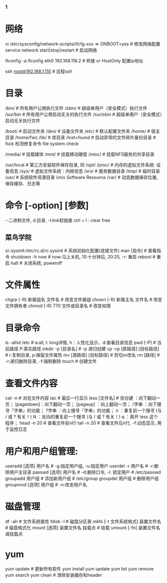 ### 1 
# 网络
vi /etc/sysconfig/network-scripts/ifcfg-xxx => ONBOOT=yes # 修改网络配置
service network start|stop|restart # 启动网络

ifconfig -a
ifconfig eth0 192.168.118.2  # 桥接 or HostOnly 配置ip地址

ssh root@192.168.1.110 # 远程ssh

# 目录
/bin/ # 所有用户公用执行文件
/sbin/ # 超级单用户（安全模式）执行文件
/sur/bin  # 所有用户公用启动无关的执行文件
/sur/sbin  # 超级单用户（安全模式）启动无关执行文件

/boot/ # 启动文件夹
/dev/ # 设备文件夹
/etc/ # 默认配置文件夹
/home/ # 宿主目录 /home/fwz
/lib/ # 库目录
/lost+found # 启动异常的文件碎片备份目录 # fsck 检测修复命令 file system check

/media/ # 挂载媒体
/mnt/ # 挂载移动硬盘
/misc/ # 挂载NFS服务的共享目录

/usr/local # 第三方安装软件保存目录, 同 /opt/
/proc/ # 内存的虚拟文件系统: 设备信息
/sys/ # 虚拟文件系统：内核信息
/srv/ # 服务数据目录
/tmp/ # 临时目录
/usr/ # 系统软件资源目录 Unix Software Resource
/var/ # 动态数据保存位置, 保存缓存、日志等

# 命令 [-option] [参数]
-:二进制文件, d:目录, -l:link软链接
ctrl + l : clear
free

## 菜鸟学院
si::sysinit:/etc/rc.d/rc.sysinit # 系统初始化配置(连接文件)
man [指令] # 查看指令
shutdown -h now # now:马上关机, 10:十分钟后, 20:25, -r: 重启
reboot # 重启
halt # 关闭系统, poweroff
# 文件属性
chgrp [-R] 新属组名 文件名 # 改变文件属组
chown [-R] 新属主名 文件名 # 改变文件拥有者
chmod [-R] 770 文件或目录名 # 改变权限
# 目录命令
ls -alhd /etc # a:all, l: long详情, h：人性化显示，d:查看目录信息
pwd [-P] # 当前路径 P:真实路径
mkdir -p [目录名] # -p 递归创建
cp -rp [原路径] [目标路径] # r:复制目录, p:保留文件属性
mv [源路径] [目标路径] # 剪切or改名
rm [路径] # -r:递归删除目录, -f:强制删除
touch # 创建文件
# 查看文件内容
cat -n # 浏览文件内容
tac # 最后一行显示
less [文件名] # 
    空白键    ：向下翻动一页；
    [pagedown]：向下翻动一页；
    [pageup]  ：向上翻动一页；
    /字串     ：向下搜寻『字串』的功能；
    ?字串     ：向上搜寻『字串』的功能；
    n         ：重复前一个搜寻 (与 / 或 ? 有关！)
    N         ：反向的重复前一个搜寻 (与 / 或 ? 有关！)
    q         ：离开 less 这个程序；
head -n 20 # 查看文件前n行
tail -n 20 # 查看文件后n行, -f:动态显示, 用于监控日志
# 用户和用户组管理: 
useradd [选项] 用户名 # -g:指定用户组, -u:指定用户
userdel -r 用户名 # -r:删除用户主目录
passwd [选项] 用户名 # -d:删除口令, -l: 锁定用户 # /etc/passwd
groupadd 用户组 # 添加新用户组 # /etc/group
groupdel 用户组 # 删除用户组
groupmod [选项] 用户组 # -n:改变用户名
# 磁盘管理
df -ah # 文件系统属性
fdisk -l # 磁盘分区表
mkfs [-t 文件系统格式] 装置文件名 # 磁盘格式化
mount [选项] 装置文件名  挂载点 # 挂载
umount [-fn] 装置文件名或挂载点
# yum
yum update # 更新所有软件
yum install <name>
yum update <name>
yum list
yum remove <name>
yum search <name>
yum clean # 清除安装缓存和header
